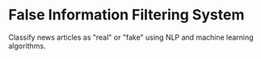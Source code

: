 # False Information Filtering System

Classify news articles as "real" or "fake" using NLP and machine learning algorithms.
